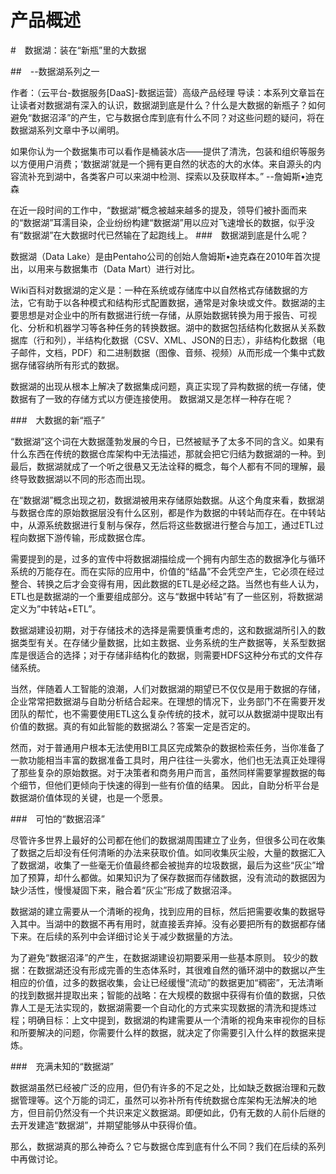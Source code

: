 
# 产品概述

#　数据湖：装在“新瓶”里的大数据

##　--数据湖系列之一

作者：（云平台-数据服务[DaaS]-数据运营）高级产品经理
导读：本系列文章旨在让读者对数据湖有深入的认识，数据湖到底是什么？什么是大数据的新瓶子？如何避免“数据沼泽”的产生，它与数据仓库到底有什么不同？对这些问题的疑问，将在数据湖系列文章中予以阐明。

如果你认为一个数据集市可以看作是桶装水店——提供了清洗，包装和组织等服务以方便用户消费；‘数据湖’就是一个拥有更自然的状态的大的水体。来自源头的内容流补充到湖中，各类客户可以来湖中检测、探索以及获取样本。”
--詹姆斯•迪克森

在近一段时间的工作中，“数据湖”概念被越来越多的提及，领导们被扑面而来的“数据湖”耳濡目染，企业纷纷构建“数据湖”用以应对飞速增长的数据，似乎没有“数据湖”在大数据时代已然输在了起跑线上。
###　数据湖到底是什么呢？

数据湖（Data Lake）是由Pentaho公司的创始人詹姆斯•迪克森在2010年首次提出，以用来与数据集市（Data Mart）进行对比。
   
Wiki百科对数据湖的定义是：一种在系统或存储库中以自然格式存储数据的方法，它有助于以各种模式和结构形式配置数据，通常是对象块或文件。数据湖的主要思想是对企业中的所有数据进行统一存储，从原始数据转换为用于报告、可视化、分析和机器学习等各种任务的转换数据。湖中的数据包括结构化数据从关系数据库（行和列），半结构化数据（CSV、XML、JSON的日志），非结构化数据（电子邮件，文档，PDF）和二进制数据（图像、音频、视频）从而形成一个集中式数据存储容纳所有形式的数据。

数据湖的出现从根本上解决了数据集成问题，真正实现了异构数据的统一存储，使数据有了一致的存储方式以方便连接使用。
数据湖又是怎样一种存在呢？

###　大数据的新“瓶子”

“数据湖”这个词在大数据蓬勃发展的今日，已然被赋予了太多不同的含义。如果有什么东西在传统的数据仓库架构中无法描述，那就会把它归结为数据湖的一种。到最后，数据湖就成了一个听之很悬又无法诠释的概念，每个人都有不同的理解，最终导致数据湖以不同的形态而出现。

在“数据湖”概念出现之初，数据湖被用来存储原始数据。从这个角度来看，数据湖与数据仓库的原始数据层没有什么区别，都是作为数据的中转站而存在。在中转站中，从源系统数据进行复制与保存，然后将这些数据进行整合与加工，通过ETL过程向数据下游传输，形成数据仓库。

需要提到的是，过多的宣传中将数据湖描绘成一个拥有内部生态的数据净化与循环系统的万能存在。而在实际的应用中，价值的“结晶”不会凭空产生，它必须在经过整合、转换之后才会变得有用，因此数据的ETL是必经之路。当然也有些人认为，ETL也是数据湖的一个重要组成部分。这与“数据中转站”有了一些区别，将数据湖定义为”中转站+ETL”。

数据湖建设初期，对于存储技术的选择是需要慎重考虑的，这和数据湖所引入的数据类型有关。在存储少量数据，比如主数据、业务系统的生产数据等，关系型数据库是很适合的选择；对于存储非结构化的数据，则需要HDFS这种分布式的文件存储系统。

当然，伴随着人工智能的浪潮，人们对数据湖的期望已不仅仅是用于数据的存储，企业常常把数据湖与自助分析结合起来。在理想的情况下，业务部门不在需要开发团队的帮忙，也不需要使用ETL这么复杂传统的技术，就可以从数据湖中提取出有价值的数据。真的有如此智能的数据湖么？答案一定是否定的。

然而，对于普通用户根本无法使用BI工具区完成繁杂的数据检索任务，当你准备了一款功能相当丰富的数据准备工具时，用户往往一头雾水，他们也无法真正处理得了那些复杂的原始数据。对于决策者和商务用户而言，虽然同样需要掌握数据的每个细节，但他们更倾向于快速的得到一些有价值的结果。
因此，自助分析平台是数据湖价值体现的关键，也是一个愿景。

###　可怕的“数据沼泽”

尽管许多世界上最好的公司都在他们的数据湖周围建立了业务，但很多公司在收集了数据之后却没有任何清晰的办法来获取价值。如同收集灰尘般，大量的数据汇入了数据湖，收集了一些毫无价值最终都会被抛弃的垃圾数据，最后为这些“灰尘”增加了预算，却什么都做。如果知识为了保存数据而存储数据，没有流动的数据因为缺少活性，慢慢凝固下来，融合着“灰尘”形成了数据沼泽。

数据湖的建立需要从一个清晰的视角，找到应用的目标，然后把需要收集的数据导入其中。当湖中的数据不再有用时，就直接丢弃掉。没有必要把所有的数据都存储下来。在后续的系列中会详细讨论关于减少数据量的方法。

为了避免“数据沼泽”的产生，在数据湖建设初期要采用一些基本原则。
较少的数据：在数据湖还没有形成完善的生态体系时，其很难自然的循环湖中的数据以产生相应的价值，过多的数据收集，会让已经缓慢“流动”的数据更加“稠密”，无法清晰的找到数据并提取出来；智能的战略：在大规模的数据中获得有价值的数据，只依靠人工是无法实现的，数据湖需要一个自动化的方式来实现数据的清洗和提炼过程；明确目标：上文中提到，数据湖的构建需要从一个清晰的视角来审视你的目标和所要解决的问题，你需要什么样的数据，就决定了你需要引入什么样的数据来提炼。

###　充满未知的“数据湖”

数据湖虽然已经被广泛的应用，但仍有许多的不足之处，比如缺乏数据治理和元数据管理等。这个万能的词汇，虽然可以弥补所有传统数据仓库架构无法解决的地方，但目前仍然没有一个共识来定义数据湖。即便如此，仍有无数的人前仆后继的去开发建造“数据湖”，并期望能够从中获得价值。
   
那么，数据湖真的那么神奇么？它与数据仓库到底有什么不同？我们在后续的系列中再做讨论。
